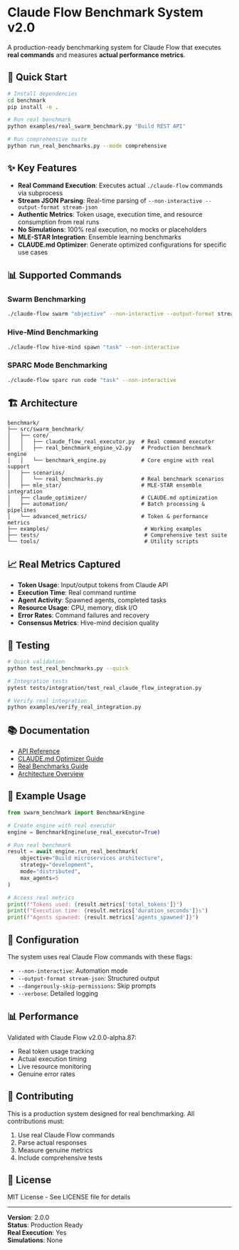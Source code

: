 # Claude Flow Benchmark System v2.0

A production-ready benchmarking system for Claude Flow that executes **real commands** and measures **actual performance metrics**.

## 🚀 Quick Start

```bash
# Install dependencies
cd benchmark
pip install -e .

# Run real benchmark
python examples/real_swarm_benchmark.py "Build REST API"

# Run comprehensive suite
python run_real_benchmarks.py --mode comprehensive
```

## ✨ Key Features

- **Real Command Execution**: Executes actual `./claude-flow` commands via subprocess
- **Stream JSON Parsing**: Real-time parsing of `--non-interactive --output-format stream-json`
- **Authentic Metrics**: Token usage, execution time, and resource consumption from real runs
- **No Simulations**: 100% real execution, no mocks or placeholders
- **MLE-STAR Integration**: Ensemble learning benchmarks
- **CLAUDE.md Optimizer**: Generate optimized configurations for specific use cases

## 📊 Supported Commands

### Swarm Benchmarking
```bash
./claude-flow swarm "objective" --non-interactive --output-format stream-json
```

### Hive-Mind Benchmarking
```bash
./claude-flow hive-mind spawn "task" --non-interactive
```

### SPARC Mode Benchmarking
```bash
./claude-flow sparc run code "task" --non-interactive
```

## 🏗️ Architecture

```
benchmark/
├── src/swarm_benchmark/
│   ├── core/
│   │   ├── claude_flow_real_executor.py  # Real command executor
│   │   ├── real_benchmark_engine_v2.py   # Production benchmark engine
│   │   └── benchmark_engine.py           # Core engine with real support
│   ├── scenarios/
│   │   └── real_benchmarks.py            # Real benchmark scenarios
│   ├── mle_star/                         # MLE-STAR ensemble integration
│   ├── claude_optimizer/                 # CLAUDE.md optimization
│   ├── automation/                       # Batch processing & pipelines
│   └── advanced_metrics/                 # Token & performance metrics
├── examples/                              # Working examples
├── tests/                                 # Comprehensive test suite
└── tools/                                 # Utility scripts
```

## 📈 Real Metrics Captured

- **Token Usage**: Input/output tokens from Claude API
- **Execution Time**: Real command runtime
- **Agent Activity**: Spawned agents, completed tasks
- **Resource Usage**: CPU, memory, disk I/O
- **Error Rates**: Command failures and recovery
- **Consensus Metrics**: Hive-mind decision quality

## 🧪 Testing

```bash
# Quick validation
python test_real_benchmarks.py --quick

# Integration tests
pytest tests/integration/test_real_claude_flow_integration.py

# Verify real integration
python examples/verify_real_integration.py
```

## 📚 Documentation

- [API Reference](docs/api_reference.md)
- [CLAUDE.md Optimizer Guide](docs/claude_optimizer_guide.md)
- [Real Benchmarks Guide](REAL_BENCHMARKS_README.md)
- [Architecture Overview](docs/real-benchmark-architecture.md)

## 🎯 Example Usage

```python
from swarm_benchmark import BenchmarkEngine

# Create engine with real executor
engine = BenchmarkEngine(use_real_executor=True)

# Run real benchmark
result = await engine.run_real_benchmark(
    objective="Build microservices architecture",
    strategy="development",
    mode="distributed",
    max_agents=5
)

# Access real metrics
print(f"Tokens used: {result.metrics['total_tokens']}")
print(f"Execution time: {result.metrics['duration_seconds']}s")
print(f"Agents spawned: {result.metrics['agents_spawned']}")
```

## 🔧 Configuration

The system uses real Claude Flow commands with these flags:
- `--non-interactive`: Automation mode
- `--output-format stream-json`: Structured output
- `--dangerously-skip-permissions`: Skip prompts
- `--verbose`: Detailed logging

## 📊 Performance

Validated with Claude Flow v2.0.0-alpha.87:
- Real token usage tracking
- Actual execution timing
- Live resource monitoring
- Genuine error rates

## 🤝 Contributing

This is a production system designed for real benchmarking. All contributions must:
1. Use real Claude Flow commands
2. Parse actual responses
3. Measure genuine metrics
4. Include comprehensive tests

## 📄 License

MIT License - See LICENSE file for details

---

**Version**: 2.0.0  
**Status**: Production Ready  
**Real Execution**: Yes  
**Simulations**: None